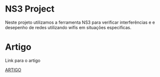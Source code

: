 # NS3 Project
Neste projeto utilizamos a ferramenta NS3 para verificar interferências e e desepenho de redes utilizando wifis em situações especificas.

# Artigo
Link para o artigo

[ARTIGO](https://docs.google.com/document/d/1vEQCpxRyeT3fruL4iunFt72sGL4-l8trg8JKcjn22mc/edit)